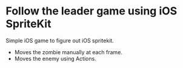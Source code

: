 
Follow the leader game using iOS SpriteKit
==========================================

Simple iOS game to figure out iOS spritekit.

- Moves the zombie manually at each frame.
- Moves the enemy using Actions.

